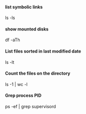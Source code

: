 #### list symbolic links
ls -ls

#### show mounted disks
df -aTh

#### List files sorted in last modified date
ls -lt

#### Count the files on the directory
ls -1 | wc -l

#### Grep process PID
ps -ef | grep supervisord
